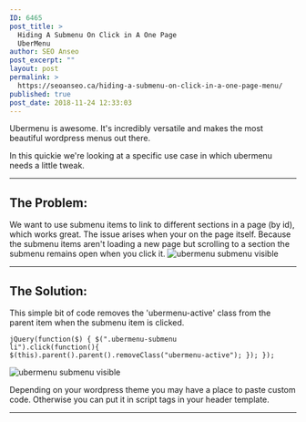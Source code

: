 ```yaml
---
ID: 6465
post_title: >
  Hiding A Submenu On Click in A One Page
  UberMenu
author: SEO Anseo
post_excerpt: ""
layout: post
permalink: >
  https://seoanseo.ca/hiding-a-submenu-on-click-in-a-one-page-menu/
published: true
post_date: 2018-11-24 12:33:03
---
```

Ubermenu is awesome. It's incredibly versatile and makes the most beautiful wordpress menus out there.

In this quickie we're looking at a specific use case in which ubermenu needs a little tweak.

<hr class="wp-block-separator">

<h2>The Problem:</h2>
We want to use submenu items to link to different sections in a page (by id), which works great. The issue arises when your on the page itself. Because the submenu items aren't loading a new page but scrolling to a section the submenu remains open when you click it.

<img src="https://seoanseo.ca/wp-content/uploads/2018/11/uber-before.gif" alt="ubermenu submenu visible">

<hr class="wp-block-separator">

<h2>The Solution:</h2>
This simple bit of code removes the 'ubermenu-active' class from the parent item when the submenu item is clicked.

<code>jQuery(function($) {
$(".ubermenu-submenu li").click(function(){
$(this).parent().parent().removeClass("ubermenu-active");
});
}); </code>

<img src="https://seoanseo.ca/wp-content/uploads/2018/11/uber-after.gif" alt="ubermenu submenu visible">

Depending on your wordpress theme you may have a place to paste custom code. Otherwise you can put it in script tags in your header template.

<hr class="wp-block-separator">